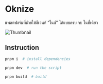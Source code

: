 # Oknize

แพลตฟอร์มที่ช่วยให้อีเวนต์ “ไนซ์” ได้แบบครบ จบ ในที่เดียว

![Thumbnail](https://github.com/creatorsgarten/Oknize/assets/28398789/b4d12e64-6ce9-4feb-b218-bcd5e013b583)

## Instruction

```bash
pnpm i  # install dependencies

pnpm dev  # run the script

pnpm build  # build
```
